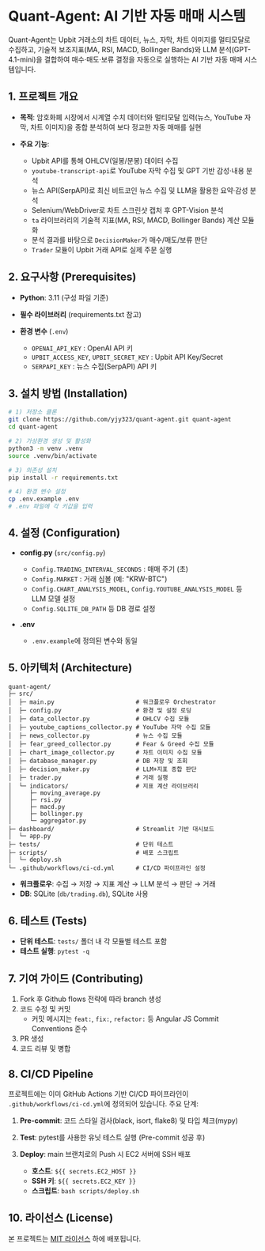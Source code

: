 # Quant-Agent: AI 기반 자동 매매 시스템

Quant-Agent는 Upbit 거래소의 차트 데이터, 뉴스, 자막, 차트 이미지를 멀티모달로 수집하고, 기술적 보조지표(MA, RSI, MACD, Bollinger Bands)와 LLM 분석(GPT-4.1-mini)을 결합하여 매수·매도·보류 결정을 자동으로 실행하는 AI 기반 자동 매매 시스템입니다.


## 1. 프로젝트 개요

* **목적**: 암호화폐 시장에서 시계열 수치 데이터와 멀티모달 입력(뉴스, YouTube 자막, 차트 이미지)을 종합 분석하여 보다 정교한 자동 매매를 실현
* **주요 기능**:

  * Upbit API를 통해 OHLCV(일봉/분봉) 데이터 수집
  * `youtube-transcript-api`로 YouTube 자막 수집 및 GPT 기반 감성·내용 분석
  * 뉴스 API(SerpAPI)로 최신 비트코인 뉴스 수집 및 LLM을 활용한 요약·감성 분석
  * Selenium/WebDriver로 차트 스크린샷 캡처 후 GPT-Vision 분석
  * `ta` 라이브러리의 기술적 지표(MA, RSI, MACD, Bollinger Bands) 계산 모듈화
  * 분석 결과를 바탕으로 `DecisionMaker`가 매수/매도/보류 판단
  * `Trader` 모듈이 Upbit 거래 API로 실제 주문 실행


## 2. 요구사항 (Prerequisites)
* **Python**: 3.11 (구성 파일 기준)
* **필수 라이브러리** (requirements.txt 참고)
* **환경 변수** (`.env`)

  * `OPENAI_API_KEY` : OpenAI API 키
  * `UPBIT_ACCESS_KEY`, `UPBIT_SECRET_KEY` : Upbit API Key/Secret
  * `SERPAPI_KEY` : 뉴스 수집(SerpAPI) API 키

## 3. 설치 방법 (Installation)

```bash
# 1) 저장소 클론
git clone https://github.com/yjy323/quant-agent.git quant-agent
cd quant-agent

# 2) 가상환경 생성 및 활성화
python3 -m venv .venv
source .venv/bin/activate

# 3) 의존성 설치
pip install -r requirements.txt

# 4) 환경 변수 설정
cp .env.example .env
# .env 파일에 각 키값을 입력
```

## 4. 설정 (Configuration)

* **config.py** (`src/config.py`)

  * `Config.TRADING_INTERVAL_SECONDS` : 매매 주기 (초)
  * `Config.MARKET` : 거래 심볼 (예: "KRW-BTC")
  * `Config.CHART_ANALYSIS_MODEL`, `Config.YOUTUBE_ANALYSIS_MODEL` 등 LLM 모델 설정
  * `Config.SQLITE_DB_PATH` 등 DB 경로 설정
* **.env**

  * `.env.example`에 정의된 변수와 동일

## 5. 아키텍처 (Architecture)

```
quant-agent/
├─ src/
│  ├─ main.py                   	# 워크플로우 Orchestrator
│  ├─ config.py                 	# 환경 및 설정 로딩
│  ├─ data_collector.py         	# OHLCV 수집 모듈
│  ├─ youtube_captions_collector.py	# YouTube 자막 수집 모듈
│  ├─ news_collector.py         	# 뉴스 수집 모듈
│  ├─ fear_greed_collector.py   	# Fear & Greed 수집 모듈
│  ├─ chart_image_collector.py  	# 차트 이미지 수집 모듈
│  ├─ database_manager.py       	# DB 저장 및 조회
│  ├─ decision_maker.py         	# LLM+지표 종합 판단
│  ├─ trader.py                 	# 거래 실행
│  └─ indicators/               	# 지표 계산 라이브러리
│     ├─ moving_average.py
│     ├─ rsi.py
│     ├─ macd.py
│     ├─ bollinger.py
│     └─ aggregator.py
├─ dashboard/                    	# Streamlit 기반 대시보드
│  └─ app.py
├─ tests/                        	# 단위 테스트
├─ scripts/                      	# 배포 스크립트
│  └─ deploy.sh
└─ .github/workflows/ci-cd.yml   	# CI/CD 파이프라인 설정
```

* **워크플로우**: 수집 → 저장 → 지표 계산 → LLM 분석 → 판단 → 거래
* **DB**: SQLite (`db/trading.db`), SQLite 사용

## 6. 테스트 (Tests)

* **단위 테스트**: `tests/` 폴더 내 각 모듈별 테스트 포함
* **테스트 실행**: `pytest -q`

## 7. 기여 가이드 (Contributing)

1. Fork 후 Github flows 전략에 따라 branch 생성
2. 코드 수정 및 커밋
   * 커밋 메시지는 `feat:`, `fix:`, `refactor:` 등 Angular JS Commit Conventions 준수
3. PR 생성
4. 코드 리뷰 및 병합


## 8. CI/CD Pipeline

프로젝트에는 이미 GitHub Actions 기반 CI/CD 파이프라인이 `.github/workflows/ci-cd.yml`에 정의되어 있습니다. 주요 단계:

1. **Pre-commit**: 코드 스타일 검사(black, isort, flake8) 및 타입 체크(mypy)
2. **Test**: pytest를 사용한 유닛 테스트 실행 (Pre-commit 성공 후)
3. **Deploy**: main 브랜치로의 Push 시 EC2 서버에 SSH 배포

   * **호스트**: `${{ secrets.EC2_HOST }}`
   * **SSH 키**: `${{ secrets.EC2_KEY }}`
   * **스크립트**: `bash scripts/deploy.sh`


## 10. 라이선스 (License)

본 프로젝트는 [MIT 라이선스](LICENSE) 하에 배포됩니다.
